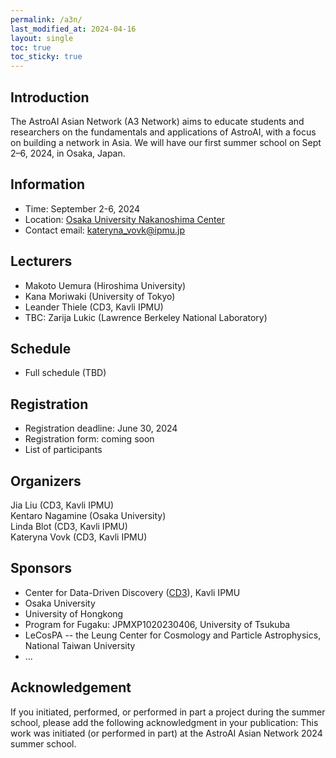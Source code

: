 ```yaml
---
permalink: /a3n/
last_modified_at: 2024-04-16
layout: single
toc: true
toc_sticky: true
---
```


<!--- ![banner](/images/banner.png) --->
## Introduction
The AstroAI Asian Network (A3 Network) aims to educate students and researchers on the fundamentals and applications of AstroAI, with a focus on building a network in Asia. We will have our first summer school on Sept 2–6, 2024, in Osaka, Japan. 

## Information

* Time: September 2-6, 2024
* Location: [Osaka University Nakanoshima Center](https://www.onc.osaka-u.ac.jp/)
* Contact email: kateryna_vovk@ipmu.jp
<!--- * Slack and Zoom: please find the info in the announcement email --->

## Lecturers

* Makoto Uemura (Hiroshima University)
* Kana Moriwaki (University of Tokyo)
* Leander Thiele (CD3, Kavli IPMU)
* TBC: Zarija Lukic (Lawrence Berkeley National Laboratory)

## Schedule

* Full schedule (TBD)

## Registration

* Registration deadline: June 30, 2024
* Registration form: coming soon
  <!---[link](https://forms.gle/q4cDHbmq1tfeUw7a9)--->
* List of participants

## Organizers

Jia Liu (CD3, Kavli IPMU)\
Kentaro Nagamine (Osaka University)\
Linda Blot (CD3, Kavli IPMU)\
Kateryna Vovk (CD3, Kavli IPMU)

## Sponsors

* Center for Data-Driven Discovery ([CD3](https://cd3.ipmu.jp/)), Kavli IPMU
* Osaka University
* University of Hongkong
* Program for Fugaku: JPMXP1020230406, University of Tsukuba
* LeCosPA -- the Leung Center for Cosmology and Particle Astrophysics, National Taiwan University
* ...

## Acknowledgement

If you initiated, performed, or performed in part a project during the summer school, please add the following acknowledgment in your publication: This work was initiated (or performed in part) at the AstroAI Asian Network 2024 summer school.
